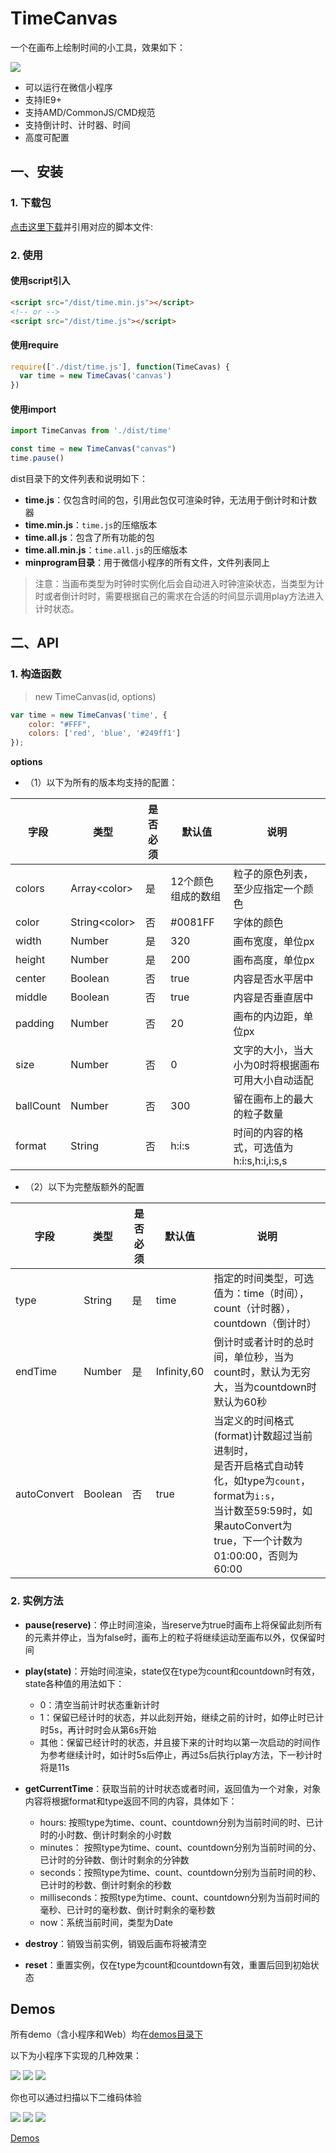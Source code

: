 # TimeCanvas
一个在画布上绘制时间的小工具，效果如下：

![](./images/time.gif)

+ 可以运行在微信小程序
+ 支持IE9+
+ 支持AMD/CommonJS/CMD规范
+ 支持倒计时、计时器、时间
+ 高度可配置


## 一、安装


### 1. 下载包

[点击这里下载](https://github.com/prianyu/time-canvas/archive/refs/heads/main.zip)并引用对应的脚本文件:

### 2. 使用


#### 使用script引入
```html
<script src="/dist/time.min.js"></script>
<!-- or -->
<script src="/dist/time.js"></script>
```

#### 使用require

```javascript
require(['./dist/time.js'], function(TimeCavas) {
  var time = new TimeCavas('canvas')
})
```
#### 使用import

```javascript
import TimeCanvas from './dist/time'

const time = new TimeCanvas("canvas")
time.pause()
```
dist目录下的文件列表和说明如下：

+ **time.js**：仅包含时间的包，引用此包仅可渲染时钟，无法用于倒计时和计数器
+ **time.min.js**：`time.js`的压缩版本
+ **time.all.js**：包含了所有功能的包
+ **time.all.min.js**：`time.all.js`的压缩版本
+ **minprogram目录**：用于微信小程序的所有文件，文件列表同上


> 注意：当画布类型为时钟时实例化后会自动进入时钟渲染状态，当类型为计时或者倒计时时，需要根据自己的需求在合适的时间显示调用play方法进入计时状态。

## 二、API

### 1. 构造函数

> new TimeCanvas(id, options)

```javascript
var time = new TimeCanvas('time', {
	color: "#FFF",
	colors: ['red', 'blue', '#249ff1']
});

```
**options**

+ （1）以下为所有的版本均支持的配置：

|字段|类型|是否必须|默认值|说明|
|----|----|-----|------|----|
|colors|Array&lt;color&gt;|是|12个颜色组成的数组|粒子的原色列表，至少应指定一个颜色|
|color|String&lt;color&gt;|否|#0081FF|字体的颜色|
|width|Number|是|320|画布宽度，单位px|
|height|Number|是|200|画布高度，单位px|
|center|Boolean|否|true|内容是否水平居中|
|middle|Boolean|否|true|内容是否垂直居中|
|padding|Number|否|20|画布的内边距，单位px|
|size|Number|否|0|文字的大小，当大小为0时将根据画布可用大小自动适配|
|ballCount|Number|否|300|留在画布上的最大的粒子数量|
|format|String|否|h:i:s|时间的内容的格式，可选值为h:i:s,h:i,i:s,s|

+ （2）以下为完整版额外的配置

|字段|类型|是否必须|默认值|说明|
|----|----|-----|------|----|
|type|String|是|time|指定的时间类型，可选值为：time（时间），count（计时器），countdown（倒计时）|
|endTime|Number|是|Infinity,60|倒计时或者计时的总时间，单位秒，当为count时，默认为无穷大，当为countdown时默认为60秒|
|autoConvert|Boolean|否|true|当定义的时间格式(format)计数超过当前进制时，<br>是否开启格式自动转化，如type为`count`，format为`i:s`，<br>当计数至59:59时，如果autoConvert为true，下一个计数为01:00:00，否则为60:00|

### 2. 实例方法

+ **pause(reserve)**：停止时间渲染，当reserve为true时画布上将保留此刻所有的元素并停止，当为false时，画布上的粒子将继续运动至画布以外，仅保留时间
+ **play(state)**：开始时间渲染，state仅在type为count和countdown时有效，state各种值的用法如下：

	- 0：清空当前计时状态重新计时
	- 1：保留已经计时的状态，并以此刻开始，继续之前的计时，如停止时已计时5s，再计时时会从第6s开始
	- 其他：保留已经计时的状态，并且接下来的计时均以第一次启动的时间作为参考继续计时，如计时5s后停止，再过5s后执行play方法，下一秒计时将是11s
+ **getCurrentTime**：获取当前的计时状态或者时间，返回值为一个对象，对象内容将根据format和type返回不同的内容，具体如下：
  - hours: 按照type为time、count、countdown分别为当前时间的时、已计时的小时数、倒计时剩余的小时数
  - minutes： 按照type为time、count、countdown分别为当前时间的分、已计时的分钟数、倒计时剩余的分钟数
  - seconds：按照type为time、count、countdown分别为当前时间的秒、已计时的秒数、倒计时剩余的秒数
  - milliseconds：按照type为time、count、countdown分别为当前时间的毫秒、已计时的毫秒数、倒计时剩余的毫秒数
  - now：系统当前时间，类型为Date
+ **destroy**：销毁当前实例，销毁后画布将被清空
+ **reset**：重置实例，仅在type为count和countdown有效，重置后回到初始状态



### 

## Demos

所有demo（含小程序和Web）均在[demos目录下](https://github.com/prianyu/time-canvas/tree/main/demos)


以下为小程序下实现的几种效果：

![](./images/time.gif)
![](./images/count.gif)
![](./images/countdown.gif)

你也可以通过扫描以下二维码体验


![](./images/count.png)
![](./images/num.png)
![](./images/down.png)

[Demos](./test/index.html)

